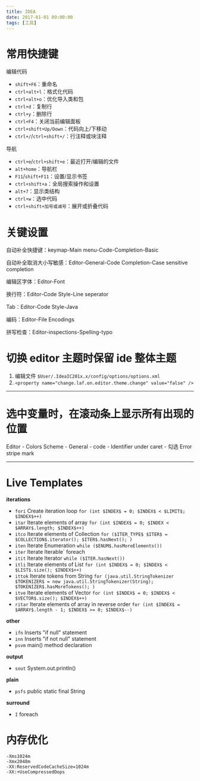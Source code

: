 ```yaml
---
title: IDEA
date: 2017-01-01 09:00:00
tags: [工具]
---
```


# 常用快捷键


编辑代码

- `shift+F6`：重命名
- `ctrl+alt+l`：格式化代码
- `ctrl+alt+o`：优化导入类和包
- `ctrl+d`：复制行
- `ctrl+y`：删除行
- `ctrl+F4`：关闭当前编辑面板
- `ctrl+shift+Up/Down`：代码向上/下移动
- `ctrl+/`/`ctrl+shift+/`：行注释或块注释

导航

- `ctrl+e`/`ctrl+shift+e`：最近打开/编辑的文件
- `alt+home`：导航栏
- `F11`/`shift+F11`：设置/显示书签
- `ctrl+shift+a`：全局搜索操作和设置
- `alt+7`：显示类结构
- `ctrl+w`：选中代码
- `ctrl+shift+加号或减号`：展开或折叠代码

# 关键设置

自动补全快捷键：keymap-Main menu-Code-Completion-Basic

自动补全取消大小写敏感：Editor-General-Code Completion-Case sensitive completion

编辑区字体：Editor-Font

换行符：Editor-Code Style-Line seperator

Tab：Editor-Code Style-Java

编码：Editor-File Encodings

拼写检查：Editor-inspections-Spelling-typo



# 切换 editor 主题时保留 ide 整体主题

1. 编辑文件 `$User/.IdeaIC201x.x/config/options/options.xml`
2. `<property name="change.laf.on.editor.theme.change" value="false" />`

---
# 选中变量时，在滚动条上显示所有出现的位置

Editor - Colors Scheme - General - code - Identifier under caret - 勾选 Error stripe mark

---
# Live Templates

**iterations**

- `fori` Create iteration loop
  `for (int $INDEX$ = 0; $INDEX$ < $LIMIT$; $INDEX$++)`
- `itar` Iterate elements of array
  `for (int $INDEX$ = 0; $INDEX < $ARRAY$.length; $INDEX$++)`
- `itco` Iterate elements of Collection
  `for ($ITER_TYPE$ $ITER$ = $COLLECTION$.iterator(); $ITER$.hasNext(); )`
- `iten` Iterate Enumeration
  `while ($ENUM$.hasMoreElements())`
- `iter` Iterate Iterable`
  foreach
- `itit` Iterate Iterator
  `while ($ITER.hasNext())`
- `itli` Iterate elements of List
  `for (int $INDEX$ = 0; $INDEX$ < $LIST$.size(); $INDEX$++)`
- `ittok` Iterate tokens from String
  `for (java.util.StringTokenizer $TOKENIZER$ = new java.util.StringTokenizer(String); $TOKENIZER$.hasMoreTokens(); )`
- `itve` Iterate elements of Vector
  `for (int $INDEX$ = 0; $INDEX$ < $VECTOR$.size(); $INDEX$++)`
- `ritar` Iterate elements of array in reverse order
  `for (int $INDEX$ = $ARRAY$.length - 1; $INDEX$ >= 0; $INDEX$--)`

**other**

- `ifn` Inserts "if null" statement
- `inn` Inserts "if not null" statement
- `psvm` main() method declaration

**output**

- `sout` System.out.println()

**plain**

- `psfs` public static final String

**surround**

- `I` foreach

# 内存优化

```
-Xms1024m
-Xmx2048m
-XX:ReservedCodeCacheSize=1024m
-XX:+UseCompressedOops
```

